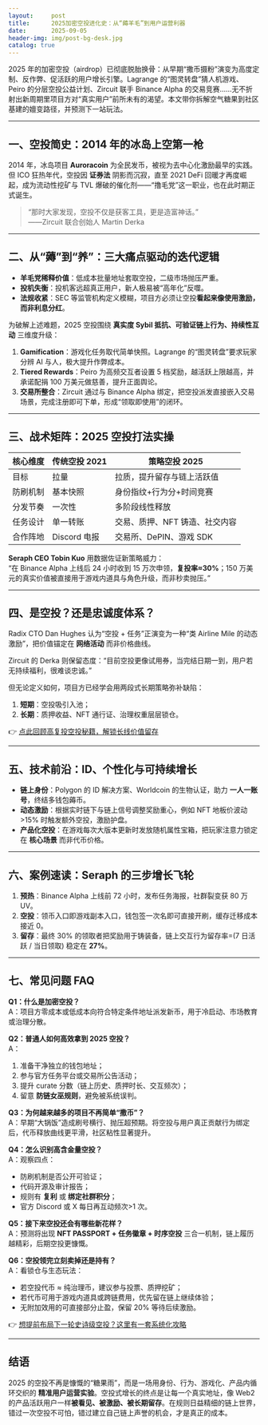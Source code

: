 ```yaml
---
layout:     post
title:      2025加密空投进化史：从“薅羊毛”到用户运营利器
date:       2025-09-05
header-img: img/post-bg-desk.jpg
catalog: true
---
```


2025 年的加密空投（airdrop）已彻底脱胎换骨：从早期“撒币摄粉”演变为高度定制、反作弊、促活跃的用户增长引擎。Lagrange 的“图灵转盘”猜人机游戏、Peiro 的分层空投公益计划、Zircuit 联手 Binance Alpha 的交易竞赛……无不折射出新周期里项目方对“真实用户”前所未有的渴望。本文带你拆解空气糖果到社区基建的嬗变路径，并预测下一站玩法。

---

## 一、空投简史：2014 年的冰岛上空第一枪
2014 年，冰岛项目 **Auroracoin** 为全民发币，被视为去中心化激励最早的实践。但 ICO 狂热年代，空投因 **证券法** 阴影而沉寂，直至 2021 DeFi 回暖才再度崛起，成为流动性挖矿与 TVL 爆破的催化剂——“撸毛党”这一职业，也在此时期正式诞生。

> “那时大家发现，空投不仅是获客工具，更是造富神话。”  
> ——Zircuit 联合创始人 Martin Derka

---

## 二、从“薅”到“养”：三大痛点驱动的迭代逻辑
- **羊毛党稀释价值**：低成本批量地址套取空投，二级市场抛压严重。  
- **投机失衡**：投机客远超真正用户，新人极易被“高年化”反噬。  
- **法规收紧**：SEC 等监管机构定义模糊，项目方必须让空投**看起来像使用激励，而非利息分红**。

为破解上述难题，2025 空投围绕 **真实度 Sybil 抵抗、可验证链上行为、持续性互动** 三维度升级：

1. **Gamification**：游戏化任务取代简单快照。Lagrange 的“图灵转盘”要求玩家分辨 AI 与人，极大提升作弊成本。  
2. **Tiered Rewards**：Peiro 为高频交互者设置 5 档奖励，越活跃上限越高，并承诺配捐 100 万美元做慈善，提升正面舆论。  
3. **交易所整合**：Zircuit 通过与 Binance Alpha 绑定，把空投派发直接嵌入交易场景，完成注册即可下单，形成“领取即使用”的闭环。

---

## 三、战术矩阵：2025 空投打法实操

| 核心维度       | 传统空投 2021 | 策略空投 2025                         |
| -------------- | ------------- | ------------------------------------- |
| 目标           | 拉量          | 拉质，提升留存与链上活跃值            |
| 防刷机制       | 基本快照      | 身份指纹+行为分+时间竞赛              |
| 分发节奏       | 一次性        | 多阶段线性释放                        |
| 任务设计       | 单一转账      | 交易、质押、NFT 铸造、社交内容        |
| 合作阵地       | Discord 电报  | 交易所、DePIN、游戏 SDK               |

**Seraph CEO Tobin Kuo** 用数据佐证新策略威力：  
“在 Binance Alpha 上线后 24 小时收到 15 万次申领，**复投率≈30%**；150 万美元的真实价值被直接用于游戏内道具与角色升级，而非秒卖抛压。”  

---

## 四、是空投？还是忠诚度体系？
Radix CTO Dan Hughes 认为“空投 + 任务”正演变为一种“类 Airline Mile 的动态激励”，把价值锚定在 **网络活动** 而非价格曲线。  

Zircuit 的 Derka 则保留态度：“目前空投更像试用券，当完结日期一到，用户若无持续福利，很难谈忠诚。”  

但无论定义如何，项目方已经学会用两段式长期策略弥补缺陷：  
1. **短期**：空投吸引入池；  
2. **长期**：质押收益、NFT 通行证、治理权重层层锁仓。

👉 [点此回顾高复投空投秘籍，解锁长线价值留存](https://okxdog.com/)

---

## 五、技术前沿：ID、个性化与可持续增长

- **链上身份**：Polygon 的 ID 解决方案、Worldcoin 的生物认证，助力 **一人一账号**，终结多钱包薅币。  
- **动态激励**：根据实时链下与链上信号调整奖励重心，例如 NFT 地板价波动>15% 时触发额外空投，激励护盘。  
- **产品化空投**：在游戏每次大版本更新时发放随机属性宝箱，把玩家注意力锁定在 **核心场景** 而非代币价格。

---

## 六、案例速读：Seraph 的三步增长飞轮
1. **预热**：Binance Alpha 上线前 72 小时，发布任务海报，社群裂变获 80 万 UV。  
2. **空投**：领币入口即游戏副本入口，钱包签一次名即可直接开刷，缓存迁移成本接近 0。  
3. **留存**：最终 30% 的领取者把奖励用于铸装备，链上交互行为留存率=(7 日活跃 / 当日领取) 稳定在 **27%**。

---

## 七、常见问题 FAQ

**Q1：什么是加密空投？**  
A：项目方零成本或低成本向符合特定条件地址派发新币，用于冷启动、市场教育或治理分散。

**Q2：普通人如何高效拿到 2025 空投？**  
A：  
1) 准备干净独立的钱包地址；  
2) 参与官方任务平台或交易所公告活动；  
3) 提升 curate 分数（链上历史、质押时长、交互频次）；  
4) 留意 **防链女巫规则**，避免被系统误判。

**Q3：为何越来越多的项目不再简单“撒币”？**  
A：早期“大锅饭”造成刷号横行、抛压超预期。将空投与用户真正贡献行为绑定后，代币释放曲线更平滑，社区粘性显著提升。

**Q4：怎么识别高含金量空投？**  
A：观察四点：  
- 防刷机制是否公开可验证；  
- 代码开源及审计报告；  
- 规则有 **复利** 或 **绑定社群积分**；  
- 官方 Discord 或 X 每日再互动频次>1 次。

**Q5：接下来空投还会有哪些新花样？**  
A：预测将出现 **NFT PASSPORT + 任务徽章 + 时序空投** 三合一机制，链上履历越精彩，后期空投更慷慨。

**Q6：空投领完立刻卖掉还是持有？**  
A：看锁仓与生态玩法：  
- 若空投代币 ≈ 纯治理币，建议参与投票、质押挖矿；  
- 若代币可用于游戏内道具或跨链费用，优先留在链上继续体验；  
- 无附加效用的可直接部分止盈，保留 20% 等待后续激励。

👉 [想提前布局下一轮史诗级空投？这里有一套系统化攻略](https://okxdog.com/)

---

## 结语

2025 的空投不再是慷慨的“糖果雨”，而是一场用身份、行为、游戏化、产品内循环交织的 **精准用户运营实验**。空投式增长的终点是让每一个真实地址，像 Web2 的产品活跃用户一样**被看见、被激励、被长期留存**。在规则日益精细的链上世界，错过一次空投不可怕，错过建立自己链上声誉的机会，才是真正的成本。